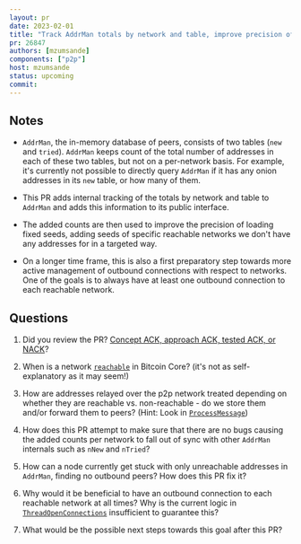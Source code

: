 ```yaml
---
layout: pr
date: 2023-02-01
title: "Track AddrMan totals by network and table, improve precision of adding fixed seeds"
pr: 26847
authors: [mzumsande]
components: ["p2p"]
host: mzumsande
status: upcoming
commit:
---
```


## Notes

- `AddrMan`, the in-memory database of peers, consists of two tables
(`new` and `tried`). `AddrMan` keeps count of the total number of addresses
in each of these two tables, but not on a per-network basis.
For example, it's currently not possible to directly query `AddrMan` if
it has any onion addresses in its `new` table, or how many of them.

- This PR adds internal tracking of the totals by network and table to `AddrMan`
and adds this information to its public interface.

- The added counts are then used to improve the precision of loading fixed seeds,
adding seeds of specific reachable networks we don't have any addresses for in a
targeted way.

- On a longer time frame, this is also a first preparatory step towards more active
management of outbound connections with respect to networks. One of the goals is
to always have at least one outbound connection to each reachable network.

## Questions

1. Did you review the PR? [Concept ACK, approach ACK, tested ACK, or NACK](https://github.com/bitcoin/bitcoin/blob/master/CONTRIBUTING.md#peer-review)?

1. When is a network
[`reachable`](https://github.com/bitcoin/bitcoin/blob/ffc22b7d42c6360223508293b8c1f88b1a1a468b/src/net.cpp#L333) in Bitcoin Core?
(it's not as self-explanatory as it may seem!)

1. How are addresses relayed over the p2p network treated depending
on whether they are reachable vs. non-reachable - do we store them and/or
forward them to peers?  (Hint: Look in [`ProcessMessage`](https://github.com/bitcoin/bitcoin/blob/ffc22b7d42c6360223508293b8c1f88b1a1a468b/src/net_processing.cpp#L3554))

1. How does this PR attempt to make sure that there are no bugs causing
the added counts per network to fall out of sync with other `AddrMan` internals
such as `nNew` and `nTried`?

1. How can a node currently get stuck with only unreachable addresses in `AddrMan`,
finding no outbound peers? How does this PR fix it?

1. Why would it be beneficial to have an outbound connection to
each reachable network at all times? Why is the current logic in
[`ThreadOpenConnections`](https://github.com/bitcoin/bitcoin/blob/ffc22b7d42c6360223508293b8c1f88b1a1a468b/src/net.cpp#L1578)
insufficient to guarantee this?

1. What would be the possible next steps towards this goal after this PR?

<!-- TODO: After meeting, uncomment and add meeting log between the irc tags
## Meeting Logµ

{% irc %}
{% endirc %}
-->
